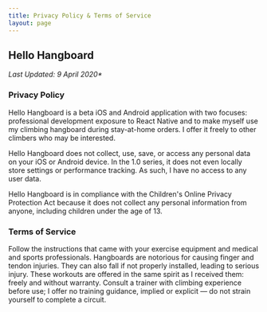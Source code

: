 ```yaml
---
title: Privacy Policy & Terms of Service
layout: page
---
```


## Hello Hangboard

_Last Updated: 9 April 2020*_

### Privacy Policy

Hello Hangboard is a beta iOS and Android application with two focuses:
professional development exposure to React Native and to make myself use my
climbing hangboard during stay-at-home orders. I offer it freely to other
climbers who may be interested.

Hello Hangboard does not collect, use, save, or access any personal data on your
iOS or Android device. In the 1.0 series, it does not even locally store settings
or performance tracking. As such, I have no access to any user data.

Hello Hangboard is in compliance with the Children's Online Privacy Protection
Act because it does not collect any personal information from anyone, including
children under the age of 13.

### Terms of Service

Follow the instructions that came with your exercise equipment and medical and
sports professionals. Hangboards are notorious for causing finger and tendon
injuries. They can also fall if not properly installed, leading to serious
injury. These workouts are offered in the same spirit as I received them: freely
and without warranty. Consult a trainer with climbing experience before use; I
offer no training guidance, implied or explicit &mdash; do not strain yourself
to complete a circuit.
